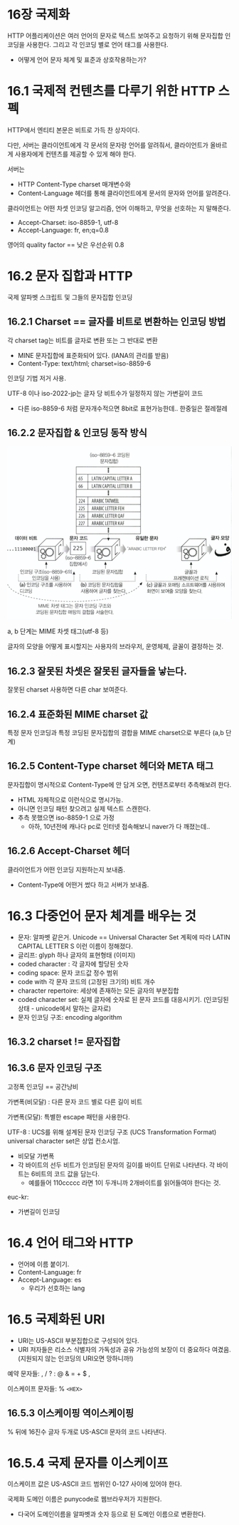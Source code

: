 # 16장 국제화

HTTP 어플리케이션은 여러 언어의 문자로 텍스트 보여주고 요청하기 위해 문자집합 인코딩을 사용한다. 그리고 각 인코딩 별로 언어 태그를 사용한다.

- 어떻게 언어 문자 체계 및 표준과 상호작용하는가?

# 16.1 국제적 컨텐츠를 다루기 위한 HTTP 스펙

HTTP에서 엔티티 본문은 비트로 가득 찬 상자이다.

다만, 서버는 클라이언트에게 각 문서의 문자랑 언어를 알려줘서, 클라이언트가 올바르게 사용자에게 컨텐츠를 제공할 수 있게 해야 한다.

서버는 
- HTTP Content-Type charset 매개변수와 
- Content-Language 헤더를 통해 클라이언트에게 문서의 문자와 언어를 알려준다.

클라이언트는 어떤 차셋 인코딩 알고리즘, 언어 이해하고, 무엇을 선호하는 지 말해준다.
- Accept-Charset: iso-8859-1, utf-8
- Accept-Language: fr, en;q=0.8

영어의 quality factor == 낮은 우선순위 0.8

# 16.2 문자 집합과 HTTP

국제 알파벳 스크립트 및 그들의 문자집합 인코딩

## 16.2.1 Charset == 글자를 비트로 변환하는 인코딩 방법

각 charset tag는 비트를 글자로 변환 또는 그 반대로 변환
- MINE 문자집합에 표준화되어 있다. (IANA의 관리를 받음)
- Content-Type: text/html; charset=iso-8859-6 

인코딩 기법 저거 사용. 

UTF-8 이나 iso-2022-jp는 글자 당 비트수가 일정하지 않는 가변길이 코드
- 다른 iso-8859-6 처럼 문자개수적으면 8bit로 표현가능한데.. 한중일은 절레절레

## 16.2.2 문자집합 & 인코딩 동작 방식

![img.png](img.png)

a, b 단계는 MIME 차셋 태그(utf-8 등)

글자의 모양을 어떻게 표시할지는 사용자의 브라우저, 운영체제, 글꼴이 결정하는 것.

## 16.2.3 잘못된 차셋은 잘못된 글자들을 낳는다.

잘못된 charset 사용하면 다른 char 보여준다.

## 16.2.4 표준화된 MIME charset 값

특정 문자 인코딩과 특정 코딩된 문자집합의 결합을 MIME charset으로 부른다 (a,b 단계)

## 16.2.5 Content-Type charset 헤더와 META 태그
문자집합이 명시적으로 Content-Type에 안 담겨 오면, 컨텐츠로부터 추측해보려 한다. 
- HTML 자체적으로 <META HTTP-EQUIV="Content-Type" CONTENT="text/html; charset=iso-2022-jp"> 이런식으로 명시가능.
- 아니면 인코딩 패턴 찾으려고 실제 텍스트 스캔한다. 
- 추측 못했으면 iso-8859-1 으로 가정
  - 아하, 10년전에 캐나다 pc로 인터넷 접속해보니 naver가 다 깨졌는데..  

## 16.2.6 Accept-Charset 헤더
클라이언트가 어떤 인코딩 지원하는지 보내줌. 
- Content-Type에 어떤거 썼다 하고 서버가 보내줌.

# 16.3 다중언어 문자 체계를 배우는 것

- 문자: 알파벳 같은거. Unicode == Universal Character Set 계획에 따라 LATIN CAPITAL LETTER S 이런 이름이 정해졌다. 
- 글리프: glyph 하나 글자의 표현형태 (이미지)
- coded character : 각 글자에 할당된 숫자
- coding space: 문자 코드값 정수 범위
- code with 각 문자 코드의 (고정된 크기의) 비트 개수
- character repertoire: 세상에 존재하는 모든 글자의 부분집합
- coded character set: 실제 글자에 숫자로 된 문자 코드를 대응시키기. (인코딩된 상태 - unicode에서 말하는 글자로)
- 문자 인코딩 구조: encoding algorithm

## 16.3.2 charset != 문자집합 


## 16.3.6 문자 인코딩 구조
고정폭 인코딩 == 공간낭비

가변폭(비모달) : 다른 문자 코드 별로 다른 길이 비트

가변폭(모달): 특별한 escape 패턴을 사용한다. 

UTF-8 : UCS를 위해 설계된 문자 인코딩 구조 (UCS Transformation Format) universal character set은 상업 컨소시엄.
- 비모달 가변폭 
- 각 바이트의 선두 비트가 인코딩된 문자의 길이를 바이트 단위로 나타낸다. 각 바이트는 6비트의 코드 값을 담는다. 
  - 예를들어 110ccccc 라면 1이 두개니까 2개바이트를 읽어들여야 한다는 것.

euc-kr:
- 가변길이 인코딩

# 16.4 언어 태그와 HTTP
- 언어에 이름 붙이기.
- Content-Language: fr
- Accept-Language: es 
  - 우리가 선호하는 lang

# 16.5 국제화된 URI
- URI는 US-ASCII 부분집합으로 구성되어 있다.
- URI 저자들은 리소스 식별자의 가독성과 공유 가능성의 보장이 더 중요하다 여겼음. (지원되지 않는 인코딩의 URI오면 망하니까!)

예약 문자들: , / ? : @ & = + $ , 

이스케이프 문자들: % `<HEX>`


## 16.5.3 이스케이핑 역이스케이핑

% 뒤에 16진수 글자 두개로 US-ASCII 문자의 코드 나타낸다. 

# 16.5.4 국제 문자를 이스케이프
이스케이프 값은 US-ASCII 코드 범위인 0-127 사이에 있어야 한다. 

국제화 도메인 이름은 punycode로 웹브라우저가 지원한다.
- 다국어 도메인이름을 알파벳과 숫자 등으로 된 도메인 이름으로 변환한다. 


